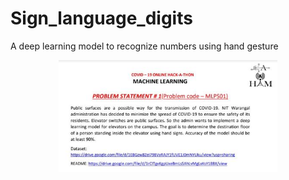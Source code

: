 # Sign_language_digits
A deep learning model to recognize numbers using hand gesture
<p align="center">
  <img src="https://github.com/harika140901/Sign_language_digits/blob/master/pic.JPG" width="350">
 
